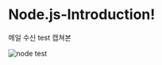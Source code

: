# Node.js-Introduction!
메일 수신 test 캡쳐본

![node test](https://github.com/jujuinnnng/Node.js-Introduction/assets/96508302/681b43e0-2453-48cb-be54-d9a684fcc473)
